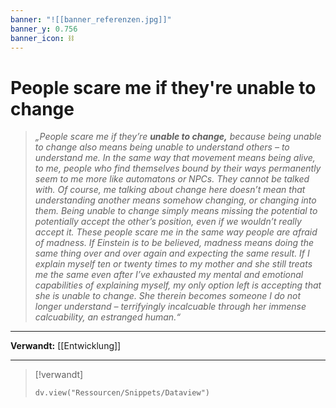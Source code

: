 ```yaml
---
banner: "![[banner_referenzen.jpg]]"
banner_y: 0.756
banner_icon: ⛓️
---
```


# People scare me if they're unable to change

> _„People scare me if they’re **unable to change,** because being unable to change also means being unable to understand others – to understand me. In the same way that movement means being alive, to me, people who find themselves bound by their ways permanently seem to me more like automatons or NPCs. They cannot be talked with. Of course, me talking about change here doesn’t mean that understanding another means somehow changing, or changing into them. Being unable to change simply means missing the potential to potentially accept the other’s position, even if we wouldn’t really accept it. These people scare me in the same way people are afraid of madness. If Einstein is to be believed, madness means doing the same thing over and over again and expecting the same result. If I explain myself ten or twenty times to my mother and she still treats me the same even after I’ve exhausted my mental and emotional capabilities of explaining myself, my only option left is accepting that she is unable to change. She therein becomes someone I do not longer understand – terrifyingly incalcuable through her immense calcuability, an estranged human.“_

---

**Verwandt:** [[Entwicklung]]

---

> [!verwandt]
> ```dataviewjs
> dv.view("Ressourcen/Snippets/Dataview")
> ```